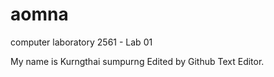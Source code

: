 # aomna
computer laboratory 2561 - Lab 01

My name is Kurngthai sumpurng
Edited by Github Text Editor. 
